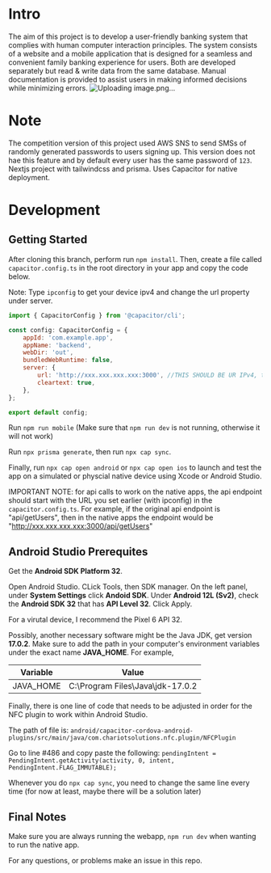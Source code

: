# Intro
The aim of this project is to develop a user-friendly banking system that complies with human computer interaction principles. 
The system consists of a website and a mobile application that is designed for a seamless and convenient family banking experience for users.
Both are developed separately but read & write data from the same database. 
Manual documentation is provided to assist users in making informed decisions while minimizing errors.
![Uploading image.png…]()

# Note
The competition version of this project used AWS SNS to send SMSs of randomly generated passwords to users signing up. This version does not hae this feature and by default every user has the same password of `123`.
Nextjs project with tailwindcss and prisma. Uses Capacitor for native deployment.

# Development
## Getting Started

After cloning this branch, perform run `npm install`.
Then, create a file called `capacitor.config.ts` in the root directory in your app and copy the code below.

Note: Type `ipconfig` to get your device ipv4 and change the url property under server.

```JavaScript
import { CapacitorConfig } from '@capacitor/cli';

const config: CapacitorConfig = {
	appId: 'com.example.app',
	appName: 'backend',
	webDir: 'out',
	bundledWebRuntime: false,
	server: {
		url: 'http://xxx.xxx.xxx.xxx:3000', //THIS SHOULD BE UR IPv4, type ipconfig
		cleartext: true,
	},
};

export default config;
```

Run `npm run mobile` (Make sure that `npm run dev` is not running, otherwise it will not work)

Run `npx prisma generate`, then run `npx cap sync`.

Finally, run `npx cap open android` or `npx cap open ios` to launch and test the app on a simulated or physcial native device using Xcode or Android Studio.

IMPORTANT NOTE: for api calls to work on the native apps, the api endpoint should start with the URL you set earlier (with ipconfig) in the `capacitor.config.ts`. For example, if the original api endpoint is "api/getUsers", then in the native apps the endpoint would be "http://xxx.xxx.xxx.xxx:3000/api/getUsers"

## Android Studio Prerequites

Get the **Android SDK Platform 32**.

Open Android Studio. CLick Tools, then SDK manager. On the left panel, under **System Settings** click **Andoid SDK**. Under **Android 12L (Sv2)**, check the **Android SDK 32** that has **API Level 32**. Click Apply.

For a virutal device, I recommend the Pixel 6 API 32.

Possibly, another necessary software might be the Java JDK, get version **17.0.2**.
Make sure to add the path in your computer's environment variables under the exact name **JAVA_HOME**. For example,

| Variable  | Value                            |
| --------- | -------------------------------- |
| JAVA_HOME | C:\Program Files\Java\jdk-17.0.2 |

Finally, there is one line of code that needs to be adjusted in order for the NFC plugin to work within Android Studio.

The path of file is:
`android/capacitor-cordova-android-plugins/src/main/java/com.chariotsolutions.nfc.plugin/NFCPlugin`

Go to line #486 and copy paste the following:
`pendingIntent = PendingIntent.getActivity(activity, 0, intent, PendingIntent.FLAG_IMMUTABLE);`

Whenever you do `npx cap sync`, you need to change the same line every time (for now at least, maybe there will be a solution later)

## Final Notes

Make sure you are always running the webapp, `npm run dev` when wanting to run the native app.

For any questions, or problems make an issue in this repo.
